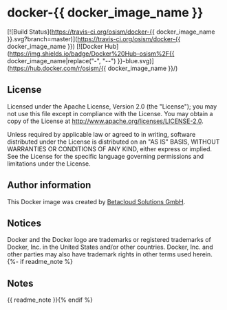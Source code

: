 # docker-{{ docker_image_name }}

[![Build Status](https://travis-ci.org/osism/docker-{{ docker_image_name }}.svg?branch=master)](https://travis-ci.org/osism/docker-{{ docker_image_name }})
[![Docker Hub](https://img.shields.io/badge/Docker%20Hub-osism%2F{{ docker_image_name|replace("-", "--") }}-blue.svg)](https://hub.docker.com/r/osism/{{ docker_image_name }}/)

License
-------

Licensed under the Apache License, Version 2.0 (the "License");
you may not use this file except in compliance with the License.
You may obtain a copy of the License at http://www.apache.org/licenses/LICENSE-2.0.

Unless required by applicable law or agreed to in writing, software
distributed under the License is distributed on an "AS IS" BASIS,
WITHOUT WARRANTIES OR CONDITIONS OF ANY KIND, either express or implied.
See the License for the specific language governing permissions and
limitations under the License.

Author information
------------------

This Docker image was created by [Betacloud Solutions GmbH](https://www.betacloud-solutions.de).

Notices
-------

Docker and the Docker logo are trademarks or registered trademarks of Docker, Inc. in the
United States and/or other countries. Docker, Inc. and other parties may also have trademark
rights in other terms used herein.
{%- if readme_note %}

Notes
-----

{{ readme_note }}{% endif %}
